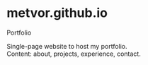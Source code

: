 # metvor.github.io
Portfolio

Single-page website to host my portfolio. 
<br>Content: about, projects, experience, contact.
